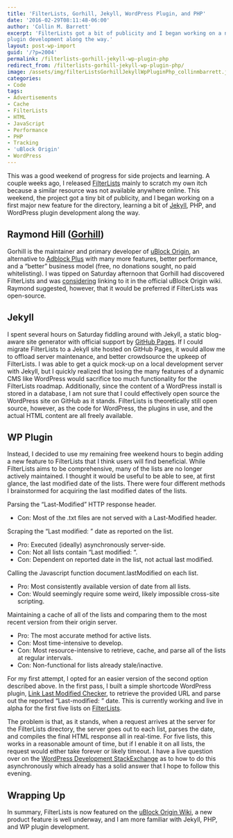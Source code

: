 ```yaml
---
title: 'FilterLists, Gorhill, Jekyll, WordPress Plugin, and PHP'
date: '2016-02-29T08:11:48-06:00'
author: 'Collin M. Barrett'
excerpt: 'FilterLists got a bit of publicity and I began working on a new feature, learning Jekyll, PHP, and WordPress
plugin development along the way.'
layout: post-wp-import
guid: '/?p=2004'
permalink: /filterlists-gorhill-jekyll-wp-plugin-php
redirect_from: /filterlists-gorhill-jekyll-wp-plugin-php/
image: /assets/img/filterListsGorhillJekyllWpPluginPhp_collinmbarrett.jpg
categories:
- Code
tags:
- Advertisements
- Cache
- FilterLists
- HTML
- JavaScript
- Performance
- PHP
- Tracking
- 'uBlock Origin'
- WordPress
---
```


This was a good weekend of progress for side projects and learning. A couple weeks ago, I released
[FilterLists](https://filterlists.com/) mainly to scratch my own itch because a similar resource was not available
anywhere online. This weekend, the project got a tiny bit of publicity, and I began working on a first major new feature
for the directory, learning a bit of [Jekyll](https://jekyllrb.com/), PHP, and WordPress plugin development along the
way.

## Raymond Hill ([Gorhill](https://github.com/gorhill "Raymond Hill - GitHub"))

Gorhill is the maintainer and primary developer of [uBlock Origin](https://github.com/gorhill/uBlock "GitHub"), an
alternative to [Adblock Plus](https://adblockplus.org/) with many more features, better performance, and a “better”
business model (free, no donations sought, no paid whitelisting). I was tipped on Saturday afternoon that Gorhill had
discovered FilterLists and was [considering](https://github.com/gorhill/uBlock/issues/1432#issuecomment-189686064
"uBlock Origin - GitHub Issues") linking to it in the official uBlock Origin wiki. Raymond suggested, however, that it
would be preferred if FilterLists was open-source.

## Jekyll

I spent several hours on Saturday fiddling around with Jekyll, a static blog-aware site generator with official support
by [GitHub Pages](https://pages.github.com/). If I could migrate FilterLists to a Jekyll site hosted on GitHub Pages, it
would allow me to offload server maintenance, and better crowdsource the upkeep of FilterLists. I was able to get a
quick mock-up on a local development server with Jekyll, but I quickly realized that losing the many features of a
dynamic CMS like WordPress would sacrifice too much functionality for the FilterLists roadmap. Additionally, since the
content of a WordPress install is stored in a database, I am not sure that I could effectively open source the WordPress
site on GitHub as it stands. FilterLists is theoretically still open source, however, as the code for WordPress, the
plugins in use, and the actual HTML content are all freely available.

## WP Plugin

Instead, I decided to use my remaining free weekend hours to begin adding a new feature to FilterLists that I think
users will find beneficial. While FilterLists aims to be comprehensive, many of the lists are no longer actively
maintained. I thought it would be useful to be able to see, at first glance, the last modified date of the lists.
There were four different methods I brainstormed for acquiring the last modified dates of the lists.

Parsing the “Last-Modified” HTTP response header.

- Con: Most of the .txt files are not served with a Last-Modified header.

Scraping the “Last modified: ” date as reported on the list.

- Pro: Executed (ideally) asynchronously server-side.
- Con: Not all lists contain “Last modified: “.
- Con: Dependent on reported date in the list, not actual last modified.

Calling the Javascript function document.lastModified on each list.

- Pro: Most consistently available version of date from all lists.
- Con: Would seemingly require some weird, likely impossible cross-site scripting.

Maintaining a cache of all of the lists and comparing them to the most recent version from their origin server.

- Pro: The most accurate method for active lists.
- Con: Most time-intensive to develop.
- Con: Most resource-intensive to retrieve, cache, and parse all of the lists at regular intervals.
- Con: Non-functional for lists already stale/inactive.

For my first attempt, I opted for an easier version of the second option described above. In the first pass, I built a
simple shortcode WordPress plugin, [Link Last Modified
Checker](https://github.com/collinbarrett/link-last-modified-checker "GitHub"), to retrieve the provided URL and parse
out the reported “Last-modified: ” date. This is currently working and live in alpha for the first five lists on
[FilterLists](https://filterlists.com/).

The problem is that, as it stands, when a request arrives at the server for the FilterLists directory, the server goes
out to each list, parses the date, and compiles the final HTML response all in real-time. For five lists, this works in
a reasonable amount of time, but if I enable it on all lists, the request would either take forever or likely timeout. I
have a live question over on the [WordPress Development
StackExchange](https://wordpress.stackexchange.com/questions/219224/how-to-periodically-scrape-and-cache-strings-from-remote-txt-files-my-first-p
"How to periodically scrape and cache strings from remote txt files.") as to how to do this asynchronously which already
has a solid answer that I hope to follow this evening.

## Wrapping Up

In summary, FilterLists is now featured on the [uBlock Origin
Wiki](https://github.com/gorhill/uBlock/wiki/Filter-lists-from-around-the-web "GitHub"), a new product feature is well
underway, and I am more familiar with Jekyll, PHP, and WP plugin development.
